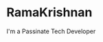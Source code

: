 # RamaKrishnan
I'm a Passinate Tech Developer

<p align="center">
  <a href="https://marvelxcodes.vercel.app/>
    <img src="https://skillicons.dev/icons?i=js,ts,nodejs,express,mongodb,prisma,sass,tailwindcss,bootstrap,react,nextjs,figma,redux,vercel" />
  </a>
</p>
